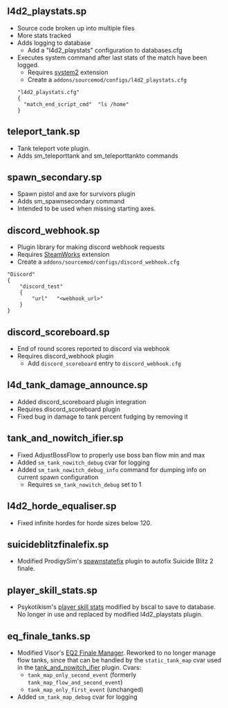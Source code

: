 ## l4d2_playstats.sp

* Source code broken up into multiple files
* More stats tracked
* Adds logging to database
  * Add a "l4d2_playstats" configuration to databases.cfg
* Executes system command after last stats of the match have been logged.
  * Requires [system2](https://forums.alliedmods.net/showthread.php?t=146019) extension
  * Create a `addons/sourcemod/configs/l4d2_playstats.cfg`
  ```
  "l4d2_playstats.cfg"
  {
    "match_end_script_cmd"	"ls /home"
  }
  ```
  
## teleport_tank.sp

* Tank teleport vote plugin.
* Adds sm_teleporttank and sm_teleporttankto <x> <y> <z> commands

## spawn_secondary.sp

* Spawn pistol and axe for survivors plugin
* Adds sm_spawnsecondary command
* Intended to be used when missing starting axes.

## discord_webhook.sp

* Plugin library for making discord webhook requests
* Requires [SteamWorks](https://forums.alliedmods.net/showthread.php?t=229556) extension
* Create a `addons/sourcemod/configs/discord_webhook.cfg`
```
"Discord"
{
	"discord_test"
	{
		"url"	"<webhook_url>"
	}
}
```

## discord_scoreboard.sp

* End of round scores reported to discord via webhook
* Requires discord_webhook plugin
  * Add `discord_scoreboard` entry to `discord_webhook.cfg`

## l4d\_tank_damage\_announce.sp

* Added discord_scoreboard plugin integration
* Requires discord_scoreboard plugin
* Fixed bug in damage to tank percent fudging by removing it

## tank\_and\_nowitch\_ifier.sp

* Fixed AdjustBossFlow to properly use boss ban flow min and max
* Added `sm_tank_nowitch_debug` cvar for logging
* Added `sm_tank_nowitch_debug_info` command for dumping info on current spawn configuration
  * Requires `sm_tank_nowitch_debug` set to 1

## l4d2\_horde\_equaliser.sp

* Fixed infinite hordes for horde sizes below 120.

## suicideblitzfinalefix.sp

* Modified ProdigySim's [spawnstatefix](https://gist.github.com/ProdigySim/04912e5e76f69027f8c4) plugin to autofix Suicide Blitz 2 finale.

## player_skill_stats.sp

* Psykotikism's [player skill stats](https://github.com/Psykotikism/Player_Skill_Stats) modified by bscal to save to database. No longer in use and replaced by modified l4d2_playstats plugin.

## eq_finale_tanks.sp

* Modified Visor's [EQ2 Finale Manager](https://github.com/Attano/L4D2-Competitive-Framework/blob/master/addons/sourcemod/scripting/eq_finale_tanks.sp).
  Reworked to no longer manage flow tanks, since that can be handled by the `static_tank_map` cvar used in the [tank\_and\_nowitch\_ifier](https://github.com/devilesk/rl4d2l-plugins/blob/master/tank_and_nowitch_ifier.sp) plugin. Cvars:
  * `tank_map_only_second_event` (formerly `tank_map_flow_and_second_event`)
  * `tank_map_only_first_event` (unchanged)
* Added `sm_tank_map_debug` cvar for logging